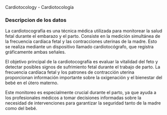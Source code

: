 Cardiotocology - Cardiotocología

### Descripcion de los datos
La cardiotocografía es una técnica médica utilizada para monitorear la salud fetal durante el embarazo y el parto. Consiste en la medición simultánea de la frecuencia cardíaca fetal y las contracciones uterinas de la madre. Esto se realiza mediante un dispositivo llamado cardiotocógrafo, que registra gráficamente ambas señales.

El objetivo principal de la cardiotocografía es evaluar la vitalidad del feto y detectar posibles signos de sufrimiento fetal durante el trabajo de parto. La frecuencia cardíaca fetal y los patrones de contracción uterina proporcionan información importante sobre la oxigenación y el bienestar del bebé en el útero materno.

Este monitoreo es especialmente crucial durante el parto, ya que ayuda a los profesionales médicos a tomar decisiones informadas sobre la necesidad de intervenciones para garantizar la seguridad tanto de la madre como del bebé.